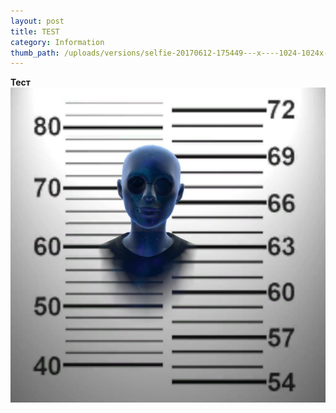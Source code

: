 ```yaml
---
layout: post
title: TEST
category: Information
thumb_path: /uploads/versions/selfie-20170612-175449---x----1024-1024x---.jpg
---
```



**Тест![](/uploads/versions/selfie-20170612-175449---x----1024-1024x---.jpg)**